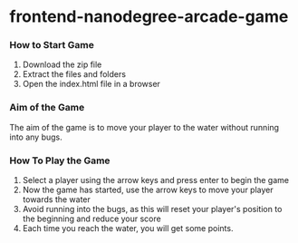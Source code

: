 frontend-nanodegree-arcade-game
===============================

### How to Start Game

1. Download the zip file
2. Extract the files and folders
3. Open the index.html file in a browser

### Aim of the Game

The aim of the game is to move your player to the water without running into any bugs.

### How To Play the Game

1. Select a player using the arrow keys and press enter to begin the game
2. Now the game has started, use the arrow keys to move your player towards the water
3. Avoid running into the bugs, as this will reset your player's position to the beginning and reduce your score
4. Each time you reach the water, you will get some points.